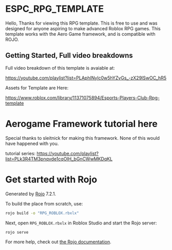 # ESPC_RPG_TEMPLATE
Hello, Thanks for viewing this RPG template. This is free to use and was designed for anyone 
aspiring to make advanced Roblox RPG games. This template works with the Aero Game framework, 
and is compatible
with ROJO. 

## Getting Started, Full video breakdowns

Full video breakdown of this template is avaiable at:

https://youtube.com/playlist?list=PLAphINylc0w5hYZvGs_-zX29lSwOC_hR5


Assets for Template are Here:

https://www.roblox.com/library/11371075894/Esports-Players-Club-Rpg-template


# Aerogame Framework tutorial here

Special thanks to sleitnick for making this framework. None of this would have happened with you.

tutorial series:
https://youtube.com/playlist?list=PLk3R4TM3pnqvde1cqOIH_bGnCWwMKDqKL

# Get started with Rojo

Generated by [Rojo](https://github.com/rojo-rbx/rojo) 7.2.1.


To build the place from scratch, use:

```bash
rojo build -o "RPG_ROBLOX.rbxlx"
```

Next, open `RPG_ROBLOX.rbxlx` in Roblox Studio and start the Rojo server:

```bash
rojo serve
```

For more help, check out [the Rojo documentation](https://rojo.space/docs).

